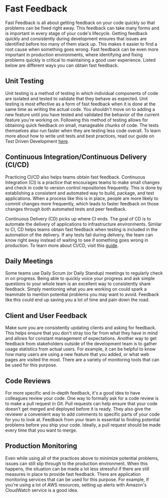 # Fast Feedback

Fast Feedback is all about getting feedback on your code quickly so that problems can be fixed right away. This feedback can take many forms and is important in every stage of your code's lifecycle. Getting feedback quickly and consistently during development ensures that issues are identified before too many of them stack up. This makes it easier to find a root cause when something goes wrong. Fast feedback can be even more important in production environments, where identifying and fixing problems quickly is critical to maintaining a good user experience. Listed below are different ways you can obtain fast feedback.

## Unit Testing

Unit testing is a method of testing in which individual components of code are isolated and tested to validate that they behave as expected. Unit testing is most effective as a form of fast feedback when it is done at the same time as writing the actual code. You shouldn't move on to adding a new feature until you have tested and validated the behavior of the current feature you're working on. Following this method of testing allows for obtaining quick feedback on small, manageable chunks of code. The tests themselves also run faster when they are testing less code overall. To learn more about how to write unit tests and best practices, read our guide on Test Driven Development [here](practices/tdd/readme.md).

## Continuous Integration/Continuous Delivery (CI/CD)

Practicing CI/CD also helps teams obtain fast feedback. Continuous Integration (CI) is a practice that encourages teams to make small changes and check in code to version control repositories frequently. This is done by establishing a consistent and automated way to build, package, and test applications. When a process like this is in place, people are more likely to commit changes more frequently, which leads to faster feedback on those changes through both automated tests and peer feedback.

Continuous Delivery (CD) picks up where CI ends. The goal of CD is to automate the delivery of applications to infrastructure environments. Similar to CI, CD helps teams obtain fast feedback when testing is included in the automation of the delivery. If any tests fail during delivery, the team can know right away instead of waiting to see if something goes wrong in production. To learn more about CI/CD, visit this [guide](practices/cicd/CICD.md).

## Daily Meetings

Some teams use Daily Scrum (or Daily Standup) meetings to regularly check in on progress. Being able to quickly voice your progress and ask simple questions to your whole team is an excellent way to consistently share feedback. Simply mentioning what you are working on could spark a teammate to mention potential problems you may want to avoid. Feedback like this could end up saving you a lot of time and pain down the road.

## Client and User Feedback

Make sure you are consistently updating clients and asking for feedback. This helps ensure that you don't stray too far from what they have in mind and allows for constant management of expectations. Another way to get feedback from stakeholders outside of the development team is to gather usage statistics from actual users. For example, it can be helpful to know how many users are using a new feature that you added, or what web pages are visited the most. There are a variety of monitoring tools that can be used for this purpose.

## Code Reviews

For more specific and in-depth feedback, it's a good idea to have colleagues review your code. One way to formally ask for a code review is to make a pull request in Git. Pull requests can help ensure that your code doesn’t get merged and deployed before it is ready. They also give the reviewer a convenient way to add comments to specific parts of your code for you to look at. Feedback from your team is essential to finding potential problems before you ship your code. Ideally, a pull request should be made every time that you want to merge.

## Production Monitoring

Even while using all of the practices above to minimize potential problems, issues can still slip through to the production environment. When this happens, the situation can be made a lot less stressful if there are still measures in place to provide fast feedback. There are application monitoring services that can be used for this purpose. For example, if you're using a lot of AWS resources, setting up alerts with Amazon's CloudWatch service is a good idea.